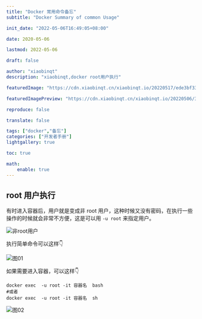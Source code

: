 ```yaml
---
title: "Docker 常用命令备忘"
subtitle: "Docker Summary of common Usage"

init_date: "2022-05-06T16:49:05+08:00"

date: 2020-05-06

lastmod: 2022-05-06

draft: false

author: "xiaobinqt"
description: "xiaobinqt,docker root用户执行"

featuredImage: "https://cdn.xiaobinqt.cn/xiaobinqt.io/20220517/ede3bf33a6994294a1d88e7a073a5e9c.png"

featuredImagePreview: "https://cdn.xiaobinqt.cn/xiaobinqt.io/20220506/3305e58fbade4acc862591389ce7cd0f.png"

reproduce: false

translate: false

tags: ["docker","备忘"]
categories: ["开发者手册"]
lightgallery: true

toc: true

math:
    enable: true
---
```


<!-- author： xiaobinqt -->
<!-- email： xiaobinqt@163.com -->
<!-- https://xiaobinqt.github.io -->
<!-- https://www.xiaobinqt.cn -->

[//]: # (+ :interrobang: root 用户执行)

## root 用户执行

有时进入容器后，用户就是变成非 root 用户，这种时候又没有密码，在执行一些操作的时候就会非常不方便，这是可以用 `-u root` 来指定用户。

![非root用户](https://cdn.xiaobinqt.cn/xiaobinqt.io/20220506/4c15cdd08fc44144ba76364b04a5daed.png?imageView2/0/q/75|watermark/2/text/eGlhb2JpbnF0/font/dmlqYXlh/fontsize/1000/fill/IzVDNUI1Qg==/dissolve/52/gravity/SouthEast/dx/15/dy/15 '非root用户')

执行简单命令可以这样:point_down:

![图01](https://cdn.xiaobinqt.cn/xiaobinqt.io/20220506/0cb85b06bf314f989212dea7af42535e.png?imageView2/0/q/75|watermark/2/text/eGlhb2JpbnF0/font/dmlqYXlh/fontsize/1000/fill/IzVDNUI1Qg==/dissolve/52/gravity/SouthEast/dx/15/dy/15 '图01')

如果需要进入容器，可以这样:point_down:

```shell
docker exec  -u root -it 容器名  bash
#或者
docker exec  -u root -it 容器名  sh
```

![图02](https://cdn.xiaobinqt.cn/xiaobinqt.io/20220506/fbee690400664f6d88aea131abc00465.png?imageView2/0/q/75|watermark/2/text/eGlhb2JpbnF0/font/dmlqYXlh/fontsize/1000/fill/IzVDNUI1Qg==/dissolve/52/gravity/SouthEast/dx/15/dy/15 '图02')














